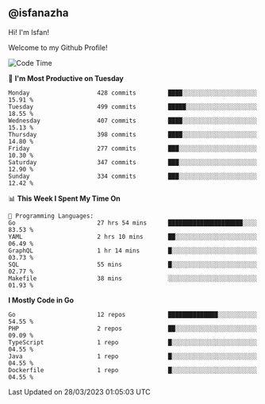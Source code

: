 ## @isfanazha

Hi! I'm Isfan!

Welcome to my Github Profile!

<!--START_SECTION:waka-->
![Code Time](http://img.shields.io/badge/Code%20Time-2%2C488%20hrs%2024%20mins-blue)

📅 **I'm Most Productive on Tuesday** 

```text
Monday                   428 commits         ████░░░░░░░░░░░░░░░░░░░░░   15.91 % 
Tuesday                  499 commits         █████░░░░░░░░░░░░░░░░░░░░   18.55 % 
Wednesday                407 commits         ████░░░░░░░░░░░░░░░░░░░░░   15.13 % 
Thursday                 398 commits         ████░░░░░░░░░░░░░░░░░░░░░   14.80 % 
Friday                   277 commits         ███░░░░░░░░░░░░░░░░░░░░░░   10.30 % 
Saturday                 347 commits         ███░░░░░░░░░░░░░░░░░░░░░░   12.90 % 
Sunday                   334 commits         ███░░░░░░░░░░░░░░░░░░░░░░   12.42 % 
```


📊 **This Week I Spent My Time On** 

```text
💬 Programming Languages: 
Go                       27 hrs 54 mins      █████████████████████░░░░   83.53 % 
YAML                     2 hrs 10 mins       ██░░░░░░░░░░░░░░░░░░░░░░░   06.49 % 
GraphQL                  1 hr 14 mins        █░░░░░░░░░░░░░░░░░░░░░░░░   03.73 % 
SQL                      55 mins             █░░░░░░░░░░░░░░░░░░░░░░░░   02.77 % 
Makefile                 38 mins             ░░░░░░░░░░░░░░░░░░░░░░░░░   01.93 % 
```

**I Mostly Code in Go** 

```text
Go                       12 repos            ██████████████░░░░░░░░░░░   54.55 % 
PHP                      2 repos             ██░░░░░░░░░░░░░░░░░░░░░░░   09.09 % 
TypeScript               1 repo              █░░░░░░░░░░░░░░░░░░░░░░░░   04.55 % 
Java                     1 repo              █░░░░░░░░░░░░░░░░░░░░░░░░   04.55 % 
Dockerfile               1 repo              █░░░░░░░░░░░░░░░░░░░░░░░░   04.55 % 
```




 Last Updated on 28/03/2023 01:05:03 UTC
<!--END_SECTION:waka-->

<!--
**isfanazha/isfanazha** is a ✨ _special_ ✨ repository because its `README.md` (this file) appears on your GitHub profile.

Here are some ideas to get you started:

- 🔭 I’m currently working on ...
- 🌱 I’m currently learning ...
- 👯 I’m looking to collaborate on ...
- 🤔 I’m looking for help with ...
- 💬 Ask me about ...
- 📫 How to reach me: ...
- 😄 Pronouns: ...
- ⚡ Fun fact: ...
-->


